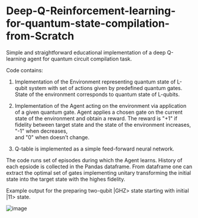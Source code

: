 # Deep-Q-Reinforcement-learning-for-quantum-state-compilation-from-Scratch

Simple and straightforward educational implementation of a deep Q-learning agent for quantum circuit compilation task.

Code contains:
1. Implementation of the Environment representing quantum state of L-qubit system with set of actions given by predefined quantum gates.
   State of the environment corresponds to quantum state of L-qubits.
   
2. Implementation of the Agent acting on the environment via application of a given quantum gate. Agent applies a chosen gate on the current state
   of the environment and obtain a reward. The reward is "+1" if fidelity between target state and the state of the environment increases, "-1" when decreases,   
   and "0" when doesn't change.

3. Q-table is implemented as a simple feed-forward neural network.

The code runs set of episodes during which the Agent learns. History of each epsiode is collected in the Pandas dataframe. From dataframe one can extract the optimal set of gates implementing unitary transforming the initial state into the target state with the highes fidelity.

Example output for the preparing two-qubit |GHZ> state starting with initial |11> state.

![image](https://github.com/MarcinPlodzien/Deep-Q-Reinforcement-learning-for-quantum-state-compilation-from-Scratch/assets/95550675/8e63e8d8-9726-4654-8ace-54960efb83f5)

